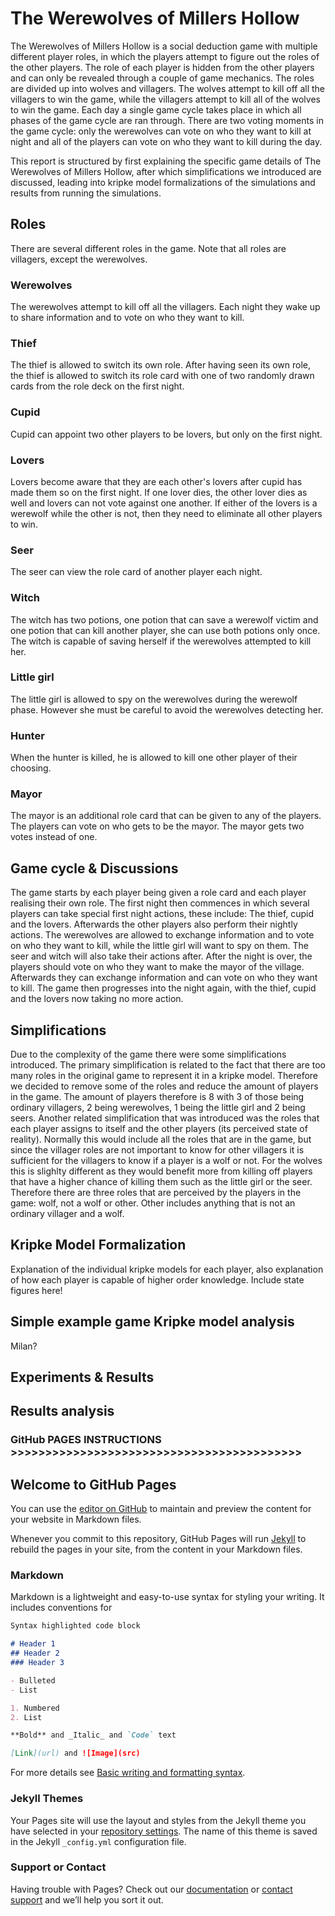 # The Werewolves of Millers Hollow

The Werewolves of Millers Hollow is a social deduction game with multiple different player roles, in which the players attempt to figure out the roles of the other players. The role of each player is hidden from the other players and can only be revealed through a couple of game mechanics. The roles are divided up into wolves and villagers. The wolves attempt to kill off all the villagers to win the game, while the villagers attempt to kill all of the wolves to win the game. Each day a single game cycle takes place in which all phases of the game cycle are ran through. There are two voting moments in the game cycle: only the werewolves can vote on who they want to kill at night and all of the players can vote on who they want to kill during the day.

This report is structured by first explaining the specific game details of The Werewolves of Millers Hollow, after which simplifications we introduced are discussed, leading into kripke model formalizations of the simulations and results from running the simulations.

## Roles
There are several different roles in the game. Note that all roles are villagers, except the werewolves.

### Werewolves
The werewolves attempt to kill off all the villagers. Each night they wake up to share information and to vote on who they want to kill.

### Thief
The thief is allowed to switch its own role. After having seen its own role, the thief is allowed to switch its role card with one of two randomly drawn cards from the role deck on the first night.

### Cupid
Cupid can appoint two other players to be lovers, but only on the first night.

### Lovers
Lovers become aware that they are each other's lovers after cupid has made them so on the first night. If one lover dies, the other lover dies as well and lovers can not vote against one another. If either of the lovers is a werewolf while the other is not, then they need to eliminate all other players to win.

### Seer
The seer can view the role card of another player each night.

### Witch
The witch has two potions, one potion that can save a werewolf victim and one potion that can kill another player, she can use both potions only once. The witch is capable of saving herself if the werewolves attempted to kill her.

### Little girl
The little girl is allowed to spy on the werewolves during the werewolf phase. However she must be careful to avoid the werewolves detecting her.

### Hunter
When the hunter is killed, he is allowed to kill one other player of their choosing.

### Mayor
The mayor is an additional role card that can be given to any of the players. The players can vote on who gets to be the mayor. The mayor gets two votes instead of one.

## Game cycle & Discussions
The game starts by each player being given a role card and each player realising their own role. The first night then commences in which several players can take special first night actions, these include: The thief, cupid and the lovers. Afterwards the other players also perform their nightly actions. The werewolves are allowed to exchange information and to vote on who they want to kill, while the little girl will want to spy on them. The seer and witch will also take their actions after. After the night is over, the players should vote on who they want to make the mayor of the village. Afterwards they can exchange information and can vote on who they want to kill. The game then progresses into the night again, with the thief, cupid and the lovers now taking no more action.

## Simplifications
Due to the complexity of the game there were some simplifications introduced. The primary simplification is related to the fact that there are too many roles in the original game to represent it in a kripke model. Therefore we decided to remove some of the roles and reduce the amount of players in the game. The amount of players therefore is 8 with 3 of those being ordinary villagers, 2 being werewolves, 1 being the little girl and 2 being seers. Another related simplification that was introduced was the roles that each player assigns to itself and the other players (its perceived state of reality). Normally this would include all the roles that are in the game, but since the villager roles are not important to know for other villagers it is sufficient for the villagers to know if a player is a wolf or not. For the wolves this is slighlty different as they would benefit more from killing off players that have a higher chance of killing them such as the little girl or the seer. Therefore there are three roles that are perceived by the players in the game: wolf, not a wolf or other. Other includes anything that is not an ordinary villager and a wolf.

## Kripke Model Formalization
Explanation of the individual kripke models for each player, also explanation of how each player is capable of higher order knowledge. Include state figures here!

## Simple example game Kripke model analysis
Milan?

## Experiments & Results

## Results analysis

### GitHub PAGES INSTRUCTIONS >>>>>>>>>>>>>>>>>>>>>>>>>>>>>>>>>>>>>>>>>>

## Welcome to GitHub Pages

You can use the [editor on GitHub](https://github.com/JoryKlaverstijn/LaMAS_G17/edit/gh-pages/index.md) to maintain and preview the content for your website in Markdown files.

Whenever you commit to this repository, GitHub Pages will run [Jekyll](https://jekyllrb.com/) to rebuild the pages in your site, from the content in your Markdown files.

### Markdown

Markdown is a lightweight and easy-to-use syntax for styling your writing. It includes conventions for

```markdown
Syntax highlighted code block

# Header 1
## Header 2
### Header 3

- Bulleted
- List

1. Numbered
2. List

**Bold** and _Italic_ and `Code` text

[Link](url) and ![Image](src)
```

For more details see [Basic writing and formatting syntax](https://docs.github.com/en/github/writing-on-github/getting-started-with-writing-and-formatting-on-github/basic-writing-and-formatting-syntax).

### Jekyll Themes

Your Pages site will use the layout and styles from the Jekyll theme you have selected in your [repository settings](https://github.com/JoryKlaverstijn/LaMAS_G17/settings/pages). The name of this theme is saved in the Jekyll `_config.yml` configuration file.

### Support or Contact

Having trouble with Pages? Check out our [documentation](https://docs.github.com/categories/github-pages-basics/) or [contact support](https://support.github.com/contact) and we’ll help you sort it out.
